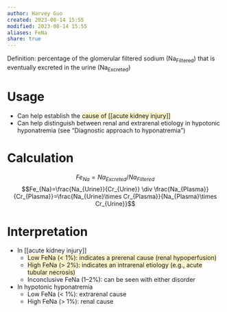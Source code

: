 ```yaml
---
author: Harvey Guo
created: 2023-08-14 15:55
modified: 2023-08-14 15:55
aliases: FeNa
share: true
---
```

Definition: percentage of the glomerular filtered sodium (Na<sub>Filtered</sub>) that is eventually excreted in the urine (Na<sub>Excreted</sub>)
# Usage
- Can help establish the <span style="background:rgba(240, 200, 0, 0.2)">cause of [[acute kidney injury]]</span> 
- Can help distinguish between renal and extrarenal etiology in hypotonic hyponatremia (see “Diagnostic approach to hyponatremia”)
# Calculation
$$Fe_{Na}=Na_{Excreted}/Na_{Filtered}$$
$$Fe_{Na}=\frac{Na_{Urine}}{Cr_{Urine}} \div \frac{Na_{Plasma}}{Cr_{Plasma}}=\frac{Na_{Urine}\times Cr_{Plasma}}{Na_{Plasma}\times Cr_{Urine}}$$
# Interpretation
- In [[acute kidney injury]]
	- <span style="background:rgba(240, 200, 0, 0.2)">Low FeNa (&lt; 1%): indicates a prerenal cause (renal hypoperfusion)</span>
	- <span style="background:rgba(240, 200, 0, 0.2)">High FeNa (> 2%): indicates an intrarenal etiology (e.g., acute tubular necrosis)</span>
	- Inconclusive FeNa (1–2%): can be seen with either disorder
- In hypotonic hyponatremia
	- Low FeNa (< 1%): extrarenal cause
	- High FeNa (> 1%): renal cause

